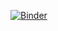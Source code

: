 [![Binder](https://mybinder.org/badge_logo.svg)](https://mybinder.org/v2/gh/bilgelm/rstudio_binder/master?urlpath=rstudio)

